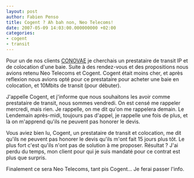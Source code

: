 ```yaml
---
layout: post
author: Fabien Penso
title: Cogent ? Ah bah non, Neo Telecoms!
date: 2007-05-09 14:03:00.000000000 +02:00
categories:
- cogent
- transit
---
```

<p>Pour un de nos clients <a href="http://conovae.com">CONOVAE</a> je cherchais un prestataire de transit IP
et de colocation d'une baie. Suite à des rendez-vous et des propositions
nous avions retenu Neo Telecoms et Cogent. Cogent était moins cher, et après
reflexion nous avions opté pour ce prestataire pour acheter une baie en
colocation, et 10Mbits de transit (pour débuter).</p>

<p>J'appelle Cogent, et j'informe que nous souhaitons les avoir comme prestataire
de transit, nous sommes vendredi. On est censé me rappeler mercredi, mais rien.
Je rappelle, on me dit qu'on me rappelera demain. Le Lendemain après-midi,
toujours pas d'appel, je rappelle une fois de plus, et là on m'apprend qu'ils
ne peuvent pas honorer le devis.</p>

<p>Vous aviez bien lu, Cogent, un prestataire de transit et colocation, me dit qu'ils ne
peuvent pas honorer le devis qu'ils m'ont fait 15 jours plus tôt. Le plus fort
c'est qu'ils n'ont pas de solution à me proposer. Résultat ? J'ai perdu du
temps, mon client pour qui je suis mandaté pour ce contrat est plus que
surpris.</p>

<p>Finalement ce sera Neo Telecoms, tant pis Cogent... Je ferai passer l'info.</p>
